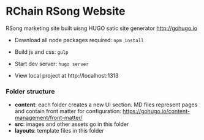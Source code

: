 # RChain RSong Website

RSong marketing site built uisng HUGO satic site generator http://gohugo.io

* Download all node packages required:
  `npm install`

* Build js and css:
  `gulp`

* Start dev server:
  `hugo server`

* View local project at http://localhost:1313

### Folder structure

* **content**: each folder creates a new UI section. MD files represent pages and contain front matter for configuration: https://gohugo.io/content-management/front-matter/
* **src**: images and other assets go in this folder
* **layouts**: template files in this folder
